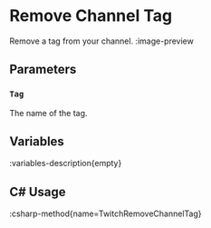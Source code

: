 # Remove Channel Tag
Remove a tag from your channel.
:image-preview

## Parameters
### `Tag`
The name of the tag.

## Variables
:variables-description{empty}

## C# Usage
:csharp-method{name=TwitchRemoveChannelTag}